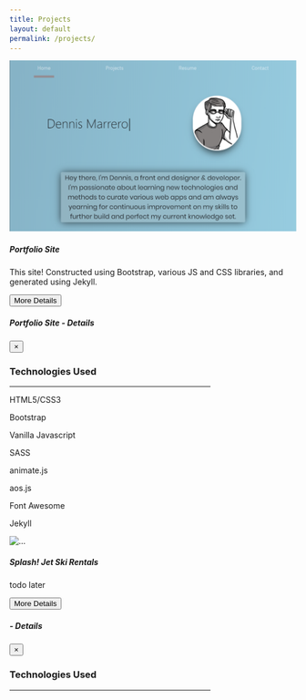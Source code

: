 ```yaml
---
title: Projects
layout: default
permalink: /projects/
---
```

<style>
.projectsNav {
    border-bottom: 10px solid #938E94;
    margin: 0;
}
#skillsHr {
    width: 70%;
}
</style>
<div class="container-fluid">
    <div class="row min-vh-100">
        <div class="col mt-1">
            <div class="card-deck mt-7 mx-0 mx-lg-10">
                <div class="card projectCards">
                    <img src="\assets\images\portfolio_screenie.png" class="card-img-top" alt="...">
                    <div class="card-body pb-0 text-center">
                    <h5 class="card-title">Portfolio Site</h5>
                    <p class="card-text projectCards">This site! Constructed using Bootstrap, various JS and CSS libraries, and generated using Jekyll.
                        <div class="row">
                            <div class="col-12">
                                <button type="button" class="btn btn-outline-dark btn-sm float-right" data-toggle="modal" data-target="#portfolioModal">More Details</button>
                            </div>
                        </div>
                        <div class="modal fade" id="portfolioModal" tabindex="-1" role="dialog" aria-labelledby="portfolioModalTitle" aria-hidden="true">
                        <div class="modal-dialog modal-dialog-centered" role="document">
                            <div class="modal-content">
                            <div class="modal-header">
                                <h5 class="modal-title w-100 text-center" id="portfolioModalTitle">Portfolio Site - Details</h5>
                                <button type="button" class="close" data-dismiss="modal" aria-label="Close">
                                <span aria-hidden="true">&times;</span>
                                </button>
                            </div>
                            <div class="modal-body pb-0">
                                <h3 class="text-center pb-2">Technologies Used</h3>
                                <hr id="skillsHr">
                                    <p>HTML5/CSS3</p>
                                    <p>Bootstrap</p>
                                    <p>Vanilla Javascript</p>
                                    <p>SASS</p>
                                    <p>animate.js</p>
                                    <p>aos.js</p>
                                    <p>Font Awesome</p>
                                    <p>Jekyll</p>
                            </div>
                            <div class="modal-footer">
                            </div>
                            </div>
                        </div>
                        </div>
                    </p>
                    </div>
                </div>
                <div class="card projectCards">
                    <img src="#" class="card-img-top" alt="...">
                    <div class="card-body pb-0 text-center">
                    <h5 class="card-title">Splash! Jet Ski Rentals</h5>
                    <p class="card-text projectCards">todo later
                        <div class="row">
                            <div class="col-12">
                                <button type="button" class="btn btn-outline-dark btn-sm float-right" data-toggle="modal" data-target="#centeredModal">More Details</button>
                            </div>
                        </div>
                        <div class="modal fade" id="centeredModal" tabindex="-1" role="dialog" aria-labelledby="centeredModalTitle" aria-hidden="true">
                        <div class="modal-dialog modal-dialog-centered" role="document">
                            <div class="modal-content">
                            <div class="modal-header">
                                <h5 class="modal-title w-100 text-center" id="centeredModalTitle"> - Details</h5>
                                <button type="button" class="close" data-dismiss="modal" aria-label="Close">
                                <span aria-hidden="true">&times;</span>
                                </button>
                            </div>
                            <div class="modal-body pb-0">
                                <h3 class="text-center pb-2">Technologies Used</h3>
                                <hr id="skillsHr">
                            </div>
                            <div class="modal-footer">
                            </div>
                            </div>
                        </div>
                        </div>
                    </p>
                    </div>
                </div>
            </div>
        </div>
    </div>
</div>